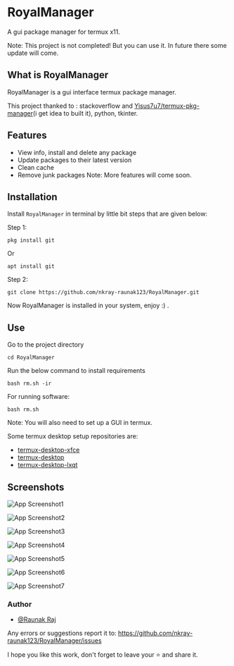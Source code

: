# RoyalManager

A gui package manager for termux x11. 

Note: This project is not completed! But you can use it. In future there some update will come.




## What is RoyalManager
RoyalManager is a gui interface termux package manager.

This project thanked to : stackoverflow and [Yisus7u7/termux-pkg-manager](https://github.com/Yisus7u7/termux-pkg-manager)(i get idea to built it), python, tkinter.

## Features

- View info, install and delete any package
- Update packages to their latest version
- Clean cache
- Remove junk packages
Note: More features will come soon.


## Installation

Install ``RoyalManager`` in terminal by little bit steps that are given below:

Step 1:
```
pkg install git
```
Or
```
apt install git
```
Step 2:
```
git clone https://github.com/nkray-raunak123/RoyalManager.git
```
Now RoyalManager is installed in your system, enjoy :) .
    
## Use
Go to the project directory 
```
cd RoyalManager
```
Run the below command to install requirements 
```
bash rm.sh -ir
```
For running software: 
```
bash rm.sh
```

Note: You will also need to set up a GUI in termux.

Some termux desktop setup repositories are:
- [termux-desktop-xfce](https://github.com/Yisus7u7/termux-desktop-xfce)
- [termux-desktop](https://github.com/adi1090x/termux-desktop)
- [termux-desktop-lxqt](https://github.com/Yisus7u7/termux-desktop-lxqt)


## Screenshots

![App Screenshot1](https://github.com/nkray-raunak123/RoyalManager/blob/master/screenshots/20220107_125222.jpg)

![App Screenshot2](https://github.com/nkray-raunak123/RoyalManager/blob/master/screenshots/20220107_125154.jpg)

![App Screenshot3](https://github.com/nkray-raunak123/RoyalManager/blob/master/screenshots/20220107_125139.jpg)


![App Screenshot4](https://github.com/nkray-raunak123/RoyalManager/blob/master/screenshots/20220107_125123.jpg)

![App Screenshot5](https://github.com/nkray-raunak123/RoyalManager/blob/master/screenshots/20220107_125108.jpg)

![App Screenshot6](https://github.com/nkray-raunak123/RoyalManager/blob/master/screenshots/20220107_125046.jpg)

![App Screenshot7](https://github.com/nkray-raunak123/RoyalManager/blob/master/screenshots/20220107_125010.jpg)


### Author

- [@Raunak Raj](https://www.github.com/nkray-raunak123)

Any errors or suggestions report it to: https://github.com/nkray-raunak123/RoyalManager/issues

I hope you like this work, don't forget to leave your ⭐ and share it.


